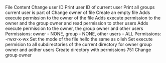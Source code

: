 File Content
Change user ID
Print user ID of current user
Print all groups current user is part of
Change owner of file
Create an empty file
Adds execute permission to the owner of the file
Adds execute permission to the owner and the group owner and read permission to other users
Adds execute permission to the owner, the group owner and other users
Permissions: owner - NONE, group - NONE, other users - ALL
Permissions: -rwxr-x-wx
Set the mode of the file hello the same as olleh
Set execute permision to all subdirectories of the current directory for owner group owner and aother users
Create directory with permissions 751
Change group owner

